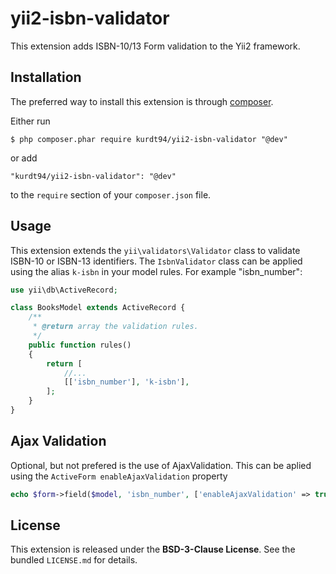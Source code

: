 
# yii2-isbn-validator
This extension adds ISBN-10/13 Form validation to the Yii2 framework. 

## Installation

The preferred way to install this extension is through [composer](http://getcomposer.org/download/).

Either run

```
$ php composer.phar require kurdt94/yii2-isbn-validator "@dev"
```

or add

```
"kurdt94/yii2-isbn-validator": "@dev"
```

to the ```require``` section of your `composer.json` file.

## Usage

This extension extends the `yii\validators\Validator` class to validate ISBN-10 or ISBN-13 identifiers.
The `IsbnValidator` class can be applied using the alias `k-isbn` in your model rules. For example "isbn_number":

```php
use yii\db\ActiveRecord;

class BooksModel extends ActiveRecord {
    /**
     * @return array the validation rules.
     */
    public function rules()
    {
        return [
            //...
            [['isbn_number'], 'k-isbn'],
        ];
    }
}
```
## Ajax Validation

Optional, but not prefered is the use of AjaxValidation. This can be aplied using the `ActiveForm enableAjaxValidation` property
```php
echo $form->field($model, 'isbn_number', ['enableAjaxValidation' => true]);
```
## License
This extension is released under the **BSD-3-Clause License**. See the bundled `LICENSE.md` for details.

